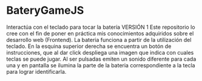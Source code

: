 # BateryGameJS
Interactúa con el teclado para tocar la batería
VERSIÓN 1
Este repositorio lo cree con el fin de poner en práctica mis conocimientos adquiridos sobre el desarrollo web (Frontend).
La bateria funciona a partir de la utilización del teclado. En la esquina superior derecha se encuentra un botón de instrucciones, que al dar click despliega una imagen que indica con cuales teclas se puede jugar. Al ser pulsadas emiten un sonido diferente para cada una y en pantalla se ilumina la parte de la bateria correspondiente a la tecla para lograr identificarla. 
